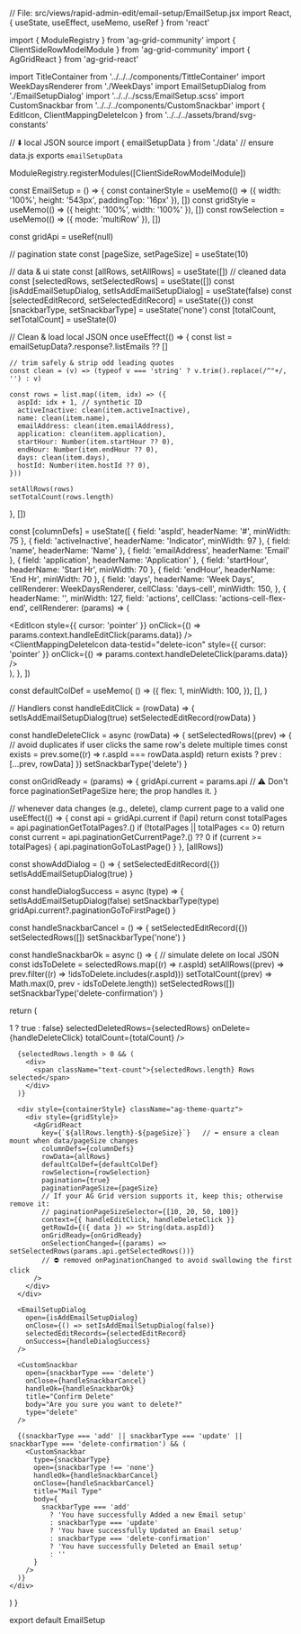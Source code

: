 // File: src/views/rapid-admin-edit/email-setup/EmailSetup.jsx
import React, { useState, useEffect, useMemo, useRef } from 'react'

import { ModuleRegistry } from 'ag-grid-community'
import { ClientSideRowModelModule } from 'ag-grid-community'
import { AgGridReact } from 'ag-grid-react'

import TitleContainer from '../../../components/TittleContainer'
import WeekDaysRenderer from './WeekDays'
import EmailSetupDialog from './EmailSetupDialog'
import '../../../scss/EmailSetup.scss'
import CustomSnackbar from '../../../components/CustomSnackbar'
import { EditIcon, ClientMappingDeleteIcon } from '../../../assets/brand/svg-constants'

// ⬇️ local JSON source
import { emailSetupData } from './data' // ensure data.js exports `emailSetupData`

ModuleRegistry.registerModules([ClientSideRowModelModule])

const EmailSetup = () => {
  const containerStyle = useMemo(() => ({ width: '100%', height: '543px', paddingTop: '16px' }), [])
  const gridStyle = useMemo(() => ({ height: '100%', width: '100%' }), [])
  const rowSelection = useMemo(() => ({ mode: 'multiRow' }), [])

  const gridApi = useRef(null)

  // pagination state
  const [pageSize, setPageSize] = useState(10)

  // data & ui state
  const [allRows, setAllRows] = useState([]) // cleaned data
  const [selectedRows, setSelectedRows] = useState([])
  const [isAddEmailSetupDialog, setIsAddEmailSetupDialog] = useState(false)
  const [selectedEditRecord, setSelectedEditRecord] = useState({})
  const [snackbarType, setSnackbarType] = useState('none')
  const [totalCount, setTotalCount] = useState(0)

  // Clean & load local JSON once
  useEffect(() => {
    const list = emailSetupData?.response?.listEmails ?? []

    // trim safely & strip odd leading quotes
    const clean = (v) => (typeof v === 'string' ? v.trim().replace(/^"+/, '') : v)

    const rows = list.map((item, idx) => ({
      aspId: idx + 1, // synthetic ID
      activeInactive: clean(item.activeInactive),
      name: clean(item.name),
      emailAddress: clean(item.emailAddress),
      application: clean(item.application),
      startHour: Number(item.startHour ?? 0),
      endHour: Number(item.endHour ?? 0),
      days: clean(item.days),
      hostId: Number(item.hostId ?? 0),
    }))

    setAllRows(rows)
    setTotalCount(rows.length)
  }, [])

  const [columnDefs] = useState([
    { field: 'aspId', headerName: '#', minWidth: 75 },
    { field: 'activeInactive', headerName: 'Indicator', minWidth: 97 },
    { field: 'name', headerName: 'Name' },
    { field: 'emailAddress', headerName: 'Email' },
    { field: 'application', headerName: 'Application' },
    { field: 'startHour', headerName: 'Start Hr', minWidth: 70 },
    { field: 'endHour', headerName: 'End Hr', minWidth: 70 },
    {
      field: 'days',
      headerName: 'Week Days',
      cellRenderer: WeekDaysRenderer,
      cellClass: 'days-cell',
      minWidth: 150,
    },
    {
      headerName: '',
      minWidth: 127,
      field: 'actions',
      cellClass: 'actions-cell-flex-end',
      cellRenderer: (params) => (
        <div className="actions-cell icon-container action-cell-flex">
          <span className="icon-wrapper">
            <EditIcon
              style={{ cursor: 'pointer' }}
              onClick={() => params.context.handleEditClick(params.data)}
            />
          </span>
          <span className="icon-wrapper">
            <ClientMappingDeleteIcon
              data-testid="delete-icon"
              style={{ cursor: 'pointer' }}
              onClick={() => params.context.handleDeleteClick(params.data)}
            />
          </span>
        </div>
      ),
    },
  ])

  const defaultColDef = useMemo(
    () => ({
      flex: 1,
      minWidth: 100,
    }),
    [],
  )

  // Handlers
  const handleEditClick = (rowData) => {
    setIsAddEmailSetupDialog(true)
    setSelectedEditRecord(rowData)
  }

  const handleDeleteClick = async (rowData) => {
    setSelectedRows((prev) => {
      // avoid duplicates if user clicks the same row's delete multiple times
      const exists = prev.some((r) => r.aspId === rowData.aspId)
      return exists ? prev : [...prev, rowData]
    })
    setSnackbarType('delete')
  }

  const onGridReady = (params) => {
    gridApi.current = params.api
    // ⚠️ Don't force paginationSetPageSize here; the prop handles it.
  }

  // whenever data changes (e.g., delete), clamp current page to a valid one
  useEffect(() => {
    const api = gridApi.current
    if (!api) return
    const totalPages = api.paginationGetTotalPages?.()
    if (!totalPages || totalPages <= 0) return
    const current = api.paginationGetCurrentPage?.() ?? 0
    if (current >= totalPages) {
      api.paginationGoToLastPage()
    }
  }, [allRows])

  const showAddDialog = () => {
    setSelectedEditRecord({})
    setIsAddEmailSetupDialog(true)
  }

  const handleDialogSuccess = async (type) => {
    setIsAddEmailSetupDialog(false)
    setSnackbarType(type)
    gridApi.current?.paginationGoToFirstPage()
  }

  const handleSnackbarCancel = () => {
    setSelectedEditRecord({})
    setSelectedRows([])
    setSnackbarType('none')
  }

  const handleSnackbarOk = async () => {
    // simulate delete on local JSON
    const idsToDelete = selectedRows.map((r) => r.aspId)
    setAllRows((prev) => prev.filter((r) => !idsToDelete.includes(r.aspId)))
    setTotalCount((prev) => Math.max(0, prev - idsToDelete.length))
    setSelectedRows([])
    setSnackbarType('delete-confirmation')
  }

  return (
    <div>
      <TitleContainer
        title="Email Setup"
        hideSaveButton={true}
        hideUpdateButton={false}
        onAdd={showAddDialog}
        hideDeleteButton={selectedRows.length > 1 ? true : false}
        selectedDeletedRows={selectedRows}
        onDelete={handleDeleteClick}
        totalCount={totalCount}
      />

      {selectedRows.length > 0 && (
        <div>
          <span className="text-count">{selectedRows.length} Rows selected</span>
        </div>
      )}

      <div style={containerStyle} className="ag-theme-quartz">
        <div style={gridStyle}>
          <AgGridReact
            key={`${allRows.length}-${pageSize}`}   // ⬅️ ensure a clean mount when data/pageSize changes
            columnDefs={columnDefs}
            rowData={allRows}
            defaultColDef={defaultColDef}
            rowSelection={rowSelection}
            pagination={true}
            paginationPageSize={pageSize}
            // If your AG Grid version supports it, keep this; otherwise remove it:
            // paginationPageSizeSelector={[10, 20, 50, 100]}
            context={{ handleEditClick, handleDeleteClick }}
            getRowId={({ data }) => String(data.aspId)}
            onGridReady={onGridReady}
            onSelectionChanged={(params) => setSelectedRows(params.api.getSelectedRows())}
            // ⛔ removed onPaginationChanged to avoid swallowing the first click
          />
        </div>
      </div>

      <EmailSetupDialog
        open={isAddEmailSetupDialog}
        onClose={() => setIsAddEmailSetupDialog(false)}
        selectedEditRecords={selectedEditRecord}
        onSuccess={handleDialogSuccess}
      />

      <CustomSnackbar
        open={snackbarType === 'delete'}
        onClose={handleSnackbarCancel}
        handleOk={handleSnackbarOk}
        title="Confirm Delete"
        body="Are you sure you want to delete?"
        type="delete"
      />

      {(snackbarType === 'add' || snackbarType === 'update' || snackbarType === 'delete-confirmation') && (
        <CustomSnackbar
          type={snackbarType}
          open={snackbarType !== 'none'}
          handleOk={handleSnackbarCancel}
          onClose={handleSnackbarCancel}
          title="Mail Type"
          body={
            snackbarType === 'add'
              ? 'You have successfully Added a new Email setup'
              : snackbarType === 'update'
              ? 'You have successfully Updated an Email setup'
              : snackbarType === 'delete-confirmation'
              ? 'You have successfully Deleted an Email setup'
              : ''
          }
        />
      )}
    </div>
  )
}

export default EmailSetup
